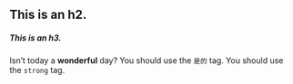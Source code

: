 ## This is an h2.
##### This is an h3.
Isn’t today a **wonderful** day?
You should use the `是的` tag.
You should use the `strong` tag.
